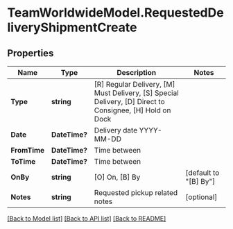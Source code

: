 # TeamWorldwideModel.RequestedDeliveryShipmentCreate
## Properties

Name | Type | Description | Notes
------------ | ------------- | ------------- | -------------
**Type** | **string** |           [R] Regular Delivery,          [M] Must Delivery,          [S] Special Delivery,          [D] Direct to Consignee,          [H] Hold on Dock       | 
**Date** | **DateTime?** | Delivery date YYYY-MM-DD | 
**FromTime** | **DateTime?** | Time between | 
**ToTime** | **DateTime?** | Time between | 
**OnBy** | **string** |           [O] On,           [B] By           | [default to "[B] By"]
**Notes** | **string** | Requested pickup related notes | [optional] 

[[Back to Model list]](../README.md#documentation-for-models) [[Back to API list]](../README.md#documentation-for-api-endpoints) [[Back to README]](../README.md)

